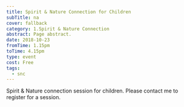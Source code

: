 ```yaml
---
title: Spirit & Nature Connection for Children
subTitle: na
cover: fallback
category: 1.Spirit & Nature Connection
abstract: Page abstract.
date: 2018-10-23
fromTime: 1.15pm
toTime: 4.15pm
type: event
cost: Free
tags:
  - snc
---
```


Spirit & Nature connection session for children. Please contact me to register for a session.

